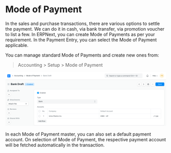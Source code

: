 
# Mode of Payment



In the sales and purchase transactions, there are various options to settle the payment. We can do it in cash, via bank transfer, via promotion voucher to list a few. In ERPNext, you can create Mode of Payments as per your requirement. In the Payment Entry, you can select the Mode of Payment applicable.


You can manage standard Mode of Payments and create new ones from:


> Accounting > Setup > Mode of Payment


![reorder level](/files/mode-of-payments.png)


In each Mode of Payment master, you can also set a default payment account. On selection of Mode of Payment, the respective payment account will be fetched automatically in the transaction.




